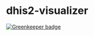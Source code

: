 # dhis2-visualizer

[![Greenkeeper badge](https://badges.greenkeeper.io/dhis2/charts-app.svg)](https://greenkeeper.io/)
